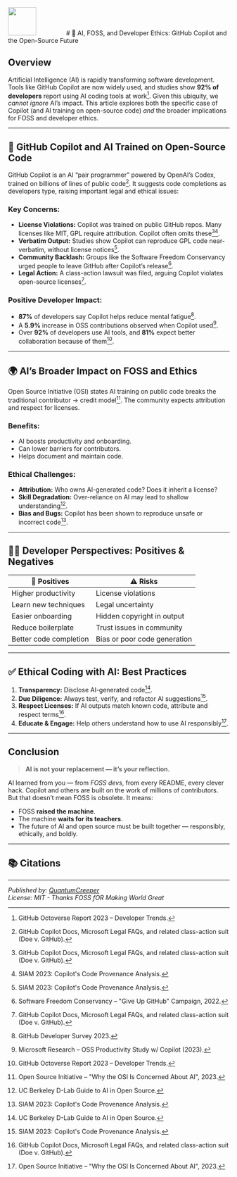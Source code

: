 <img src="https://upload.wikimedia.org/wikipedia/commons/thumb/0/04/ChatGPT_logo.svg/1200px-ChatGPT_logo.svg.png" style="height:64px;margin-right:64px"/>
# 🧠 AI, FOSS, and Developer Ethics: GitHub Copilot and the Open-Source Future

## Overview

Artificial Intelligence (AI) is rapidly transforming software development. Tools like GitHub Copilot are now widely used, and studies show **92% of developers** report using AI coding tools at work[^20]. Given this ubiquity, we *cannot ignore* AI’s impact. This article explores both the specific case of Copilot (and AI training on open-source code) *and* the broader implications for FOSS and developer ethics.

---

## 🤖 GitHub Copilot and AI Trained on Open-Source Code

GitHub Copilot is an AI “pair programmer” powered by OpenAI’s Codex, trained on billions of lines of public code[^8]. It suggests code completions as developers type, raising important legal and ethical issues:

### Key Concerns:
- **License Violations:** Copilot was trained on public GitHub repos. Many licenses like MIT, GPL require attribution. Copilot often omits these[^8][^11].
- **Verbatim Output:** Studies show Copilot can reproduce GPL code near-verbatim, without license notices[^11].
- **Community Backlash:** Groups like the Software Freedom Conservancy urged people to leave GitHub after Copilot’s release[^17].
- **Legal Action:** A class-action lawsuit was filed, arguing Copilot violates open-source licenses[^8].

### Positive Developer Impact:
- **87%** of developers say Copilot helps reduce mental fatigue[^6].
- A **5.9%** increase in OSS contributions observed when Copilot used[^15].
- Over **92%** of developers use AI tools, and **81%** expect better collaboration because of them[^20].

---

## 🌍 AI’s Broader Impact on FOSS and Ethics

Open Source Initiative (OSI) states AI training on public code breaks the traditional contributor → credit model[^3]. The community expects attribution and respect for licenses.

### Benefits:
- AI boosts productivity and onboarding.
- Can lower barriers for contributors.
- Helps document and maintain code.

### Ethical Challenges:
- **Attribution:** Who owns AI-generated code? Does it inherit a license?
- **Skill Degradation:** Over-reliance on AI may lead to shallow understanding[^13].
- **Bias and Bugs:** Copilot has been shown to reproduce unsafe or incorrect code[^11].

---

## 🧑‍💻 Developer Perspectives: Positives & Negatives

| 💚 Positives | ⚠️ Risks |
|-------------|----------|
| Higher productivity | License violations |
| Learn new techniques | Legal uncertainty |
| Easier onboarding | Hidden copyright in output |
| Reduce boilerplate | Trust issues in community |
| Better code completion | Bias or poor code generation |

---

## ✅ Ethical Coding with AI: Best Practices

1. **Transparency:** Disclose AI-generated code[^13].
2. **Due Diligence:** Always test, verify, and refactor AI suggestions[^11].
3. **Respect Licenses:** If AI outputs match known code, attribute and respect terms[^8].
4. **Educate & Engage:** Help others understand how to use AI responsibly[^3].

---

## Conclusion

> **AI is not your replacement — it’s your reflection.**

AI learned from you — from *FOSS devs*, from every README, every clever hack. Copilot and others are built on the work of millions of contributors. But that doesn’t mean FOSS is obsolete. It means:

- FOSS **raised the machine**.
- The machine **waits for its teachers**.
- The future of AI and open source must be built together — responsibly, ethically, and boldly.

---

## 📚 Citations

[^3]: Open Source Initiative – "Why the OSI Is Concerned About AI", 2023.  
[^6]: GitHub Developer Survey 2023.  
[^8]: GitHub Copilot Docs, Microsoft Legal FAQs, and related class-action suit (Doe v. GitHub).  
[^11]: SIAM 2023: Copilot's Code Provenance Analysis.  
[^13]: UC Berkeley D-Lab Guide to AI in Open Source.  
[^15]: Microsoft Research – OSS Productivity Study w/ Copilot (2023).  
[^17]: Software Freedom Conservancy – "Give Up GitHub" Campaign, 2022.  
[^20]: GitHub Octoverse Report 2023 – Developer Trends.

---

*Published by: [QuantumCreeper](https://github.com/TheCorrectSynovian)*  
*License: MIT - Thanks FOSS fOR Making World Great*
